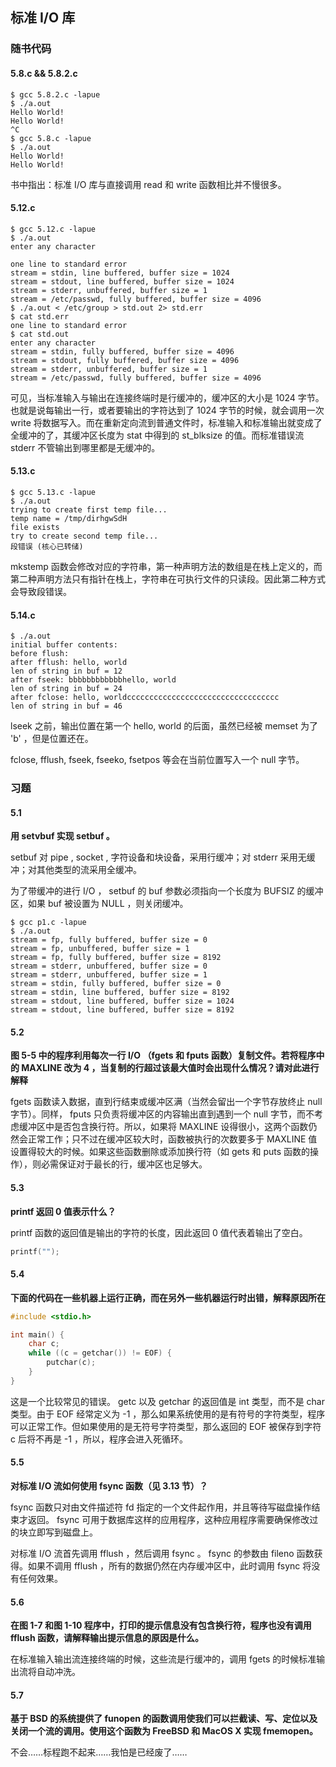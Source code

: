 ## 标准 I/O 库


### 随书代码


#### 5.8.c && 5.8.2.c

```shell
$ gcc 5.8.2.c -lapue
$ ./a.out 
Hello World!
Hello World!
^C
$ gcc 5.8.c -lapue
$ ./a.out 
Hello World!
Hello World!
```

书中指出：标准 I/O 库与直接调用 read 和 write 函数相比并不慢很多。


#### 5.12.c

```shell
$ gcc 5.12.c -lapue
$ ./a.out 
enter any character
    
one line to standard error
stream = stdin, line buffered, buffer size = 1024
stream = stdout, line buffered, buffer size = 1024
stream = stderr, unbuffered, buffer size = 1
stream = /etc/passwd, fully buffered, buffer size = 4096
$ ./a.out < /etc/group > std.out 2> std.err
$ cat std.err
one line to standard error
$ cat std.out 
enter any character
stream = stdin, fully buffered, buffer size = 4096
stream = stdout, fully buffered, buffer size = 4096
stream = stderr, unbuffered, buffer size = 1
stream = /etc/passwd, fully buffered, buffer size = 4096
```

可见，当标准输入与输出在连接终端时是行缓冲的，缓冲区的大小是 1024 字节。也就是说每输出一行，或者要输出的字符达到了 1024 字节的时候，就会调用一次 write 将数据写入。而在重新定向流到普通文件时，标准输入和标准输出就变成了全缓冲的了，其缓冲区长度为 stat 中得到的 st_blksize 的值。而标准错误流 stderr 不管输出到哪里都是无缓冲的。


#### 5.13.c

```shell
$ gcc 5.13.c -lapue
$ ./a.out 
trying to create first temp file...
temp name = /tmp/dirhgwSdH
file exists
try to create second temp file...
段错误 (核心已转储)
```

mkstemp 函数会修改对应的字符串，第一种声明方法的数组是在栈上定义的，而第二种声明方法只有指针在栈上，字符串在可执行文件的只读段。因此第二种方式会导致段错误。


#### 5.14.c

```shell
$ ./a.out 
initial buffer contents: 
before flush: 
after fflush: hello, world
len of string in buf = 12
after fseek: bbbbbbbbbbbbhello, world
len of string in buf = 24
after fclose: hello, worldcccccccccccccccccccccccccccccccccc
len of string in buf = 46
```

lseek 之前，输出位置在第一个 hello, world 的后面，虽然已经被 memset 为了 'b' ，但是位置还在。

fclose, fflush, fseek, fseeko, fsetpos 等会在当前位置写入一个 null 字节。


### 习题


#### 5.1
**用 setvbuf 实现 setbuf 。**

setbuf 对 pipe , socket , 字符设备和块设备，采用行缓冲；对 stderr 采用无缓冲；对其他类型的流采用全缓冲。

为了带缓冲的进行 I/O ， setbuf 的 buf 参数必须指向一个长度为 BUFSIZ 的缓冲区，如果 buf 被设置为 NULL ，则关闭缓冲。

```shell
$ gcc p1.c -lapue
$ ./a.out 
stream = fp, fully buffered, buffer size = 0
stream = fp, unbuffered, buffer size = 1
stream = fp, fully buffered, buffer size = 8192
stream = stderr, unbuffered, buffer size = 0
stream = stderr, unbuffered, buffer size = 1
stream = stdin, fully buffered, buffer size = 0
stream = stdin, line buffered, buffer size = 8192
stream = stdout, line buffered, buffer size = 1024
stream = stdout, line buffered, buffer size = 8192
```


#### 5.2
**图 5-5 中的程序利用每次一行 I/O （fgets 和 fputs 函数）复制文件。若将程序中的 MAXLINE 改为 4 ，当复制的行超过该最大值时会出现什么情况？请对此进行解释**

fgets 函数读入数据，直到行结束或缓冲区满（当然会留出一个字节存放终止 null 字节）。同样， fputs 只负责将缓冲区的内容输出直到遇到一个 null 字节，而不考虑缓冲区中是否包含换行符。所以，如果将 MAXLINE 设得很小，这两个函数仍然会正常工作；只不过在缓冲区较大时，函数被执行的次数要多于 MAXLINE 值设置得较大的时候。如果这些函数删除或添加换行符（如 gets 和 puts 函数的操作），则必需保证对于最长的行，缓冲区也足够大。


#### 5.3
**printf 返回 0 值表示什么？**

printf 函数的返回值是输出的字符的长度，因此返回 0 值代表着输出了空白。

```C
printf("");
```


#### 5.4
**下面的代码在一些机器上运行正确，而在另外一些机器运行时出错，解释原因所在**
```C
#include <stdio.h>

int main() {
    char c;
    while ((c = getchar()) != EOF) {
        putchar(c);
    }
}
```

这是一个比较常见的错误。 getc 以及 getchar 的返回值是 int 类型，而不是 char 类型。由于 EOF 经常定义为 -1 ，那么如果系统使用的是有符号的字符类型，程序可以正常工作。但如果使用的是无符号字符类型，那么返回的 EOF 被保存到字符 c 后将不再是 -1 ，所以，程序会进入死循环。


#### 5.5
**对标准 I/O 流如何使用 fsync 函数（见 3.13 节）？**

fsync 函数只对由文件描述符 fd 指定的一个文件起作用，并且等待写磁盘操作结束才返回。 fsync 可用于数据库这样的应用程序，这种应用程序需要确保修改过的块立即写到磁盘上。

对标准 I/O 流首先调用 fflush ，然后调用 fsync 。 fsync 的参数由 fileno 函数获得。如果不调用 fflush ，所有的数据仍然在内存缓冲区中，此时调用 fsync 将没有任何效果。


#### 5.6
**在图 1-7 和图 1-10 程序中，打印的提示信息没有包含换行符，程序也没有调用 fflush 函数，请解释输出提示信息的原因是什么。**

在标准输入输出流连接终端的时候，这些流是行缓冲的，调用 fgets 的时候标准输出流将自动冲洗。


#### 5.7
**基于 BSD 的系统提供了 funopen 的函数调用使我们可以拦截读、写、定位以及关闭一个流的调用。使用这个函数为 FreeBSD 和 MacOS X 实现 fmemopen。**

不会……标程跑不起来……我怕是已经废了……